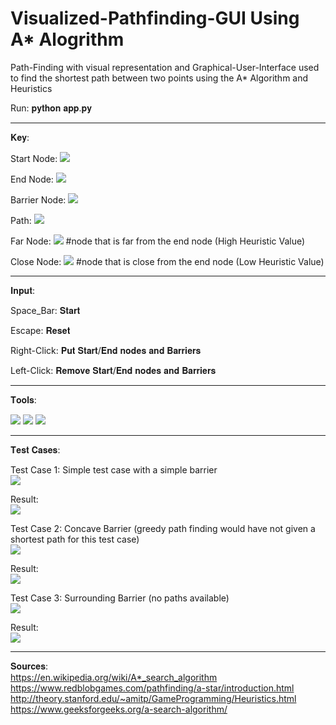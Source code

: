 # Visualized-Pathfinding-GUI Using A* Alogrithm
Path-Finding with visual representation and Graphical-User-Interface used to find the shortest path between two points using the A* Algorithm and Heuristics

Run: 𝐩𝐲𝐭𝐡𝐨𝐧 𝐚𝐩𝐩.𝐩𝐲  
_________________________________________________________________________________________________________________________________________________
𝐊𝐞𝐲:

Start Node: ![](Images/start_node.PNG)  

End Node: ![](Images/end_node.PNG)  

Barrier Node: ![](Images/barrier_node.PNG)  

Path: ![](Images/path.PNG)  

Far Node: ![](Images/far_node.PNG) #node that is far from the end node (High Heuristic Value)  

Close Node: ![](Images/close_node.PNG) #node that is close from the end node (Low Heuristic Value)  

_________________________________________________________________________________________________________________________________________________
𝐈𝐧𝐩𝐮𝐭:  

Space_Bar: 𝐒𝐭𝐚𝐫𝐭  

Escape: 𝐑𝐞𝐬𝐞𝐭

Right-Click: 𝐏𝐮𝐭 𝐒𝐭𝐚𝐫𝐭/𝐄𝐧𝐝 𝐧𝐨𝐝𝐞𝐬 𝐚𝐧𝐝 𝐁𝐚𝐫𝐫𝐢𝐞𝐫𝐬  

Left-Click: 𝐑𝐞𝐦𝐨𝐯𝐞 𝐒𝐭𝐚𝐫𝐭/𝐄𝐧𝐝 𝐧𝐨𝐝𝐞𝐬 𝐚𝐧𝐝 𝐁𝐚𝐫𝐫𝐢𝐞𝐫𝐬  

_________________________________________________________________________________________________________________________________________________
𝐓𝐨𝐨𝐥𝐬:  

![](Images/python.png) ![](Images/tkinter.jpg) ![](Images/pygame.png)   

_________________________________________________________________________________________________________________________________________________
𝐓𝐞𝐬𝐭 𝐂𝐚𝐬𝐞𝐬:

Test Case 1: Simple test case with a simple barrier  
![](Images/Test_case-1.PNG)  

Result:  
![](Images/Case-1_Result.PNG)  


Test Case 2: Concave Barrier (greedy path finding would have not given a shortest path for this test case)  
![](Images/Test_case-2.PNG)  

Result:  
![](Images/Case-2_Result.PNG)  


Test Case 3: Surrounding Barrier (no paths available)  
![](Images/Test_case-4.PNG)  


Result:  
![](Images/Case-4_Result.PNG)  

_________________________________________________________________________________________________________________________________________________
𝐒𝐨𝐮𝐫𝐜𝐞𝐬:  
https://en.wikipedia.org/wiki/A*_search_algorithm  
https://www.redblobgames.com/pathfinding/a-star/introduction.html  
http://theory.stanford.edu/~amitp/GameProgramming/Heuristics.html  
https://www.geeksforgeeks.org/a-search-algorithm/  
